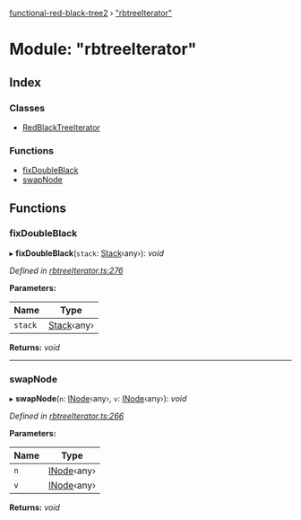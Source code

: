 [functional-red-black-tree2](../globals.md) › ["rbtreeIterator"](_rbtreeiterator_.md)

# Module: "rbtreeIterator"

## Index

### Classes

* [RedBlackTreeIterator](../classes/_rbtreeiterator_.redblacktreeiterator.md)

### Functions

* [fixDoubleBlack](_rbtreeiterator_.md#fixdoubleblack)
* [swapNode](_rbtreeiterator_.md#swapnode)

## Functions

###  fixDoubleBlack

▸ **fixDoubleBlack**(`stack`: [Stack](_librarydefinitions_.md#stack)‹any›): *void*

*Defined in [rbtreeIterator.ts:276](https://github.com/Kirill486/functional-red-black-tree/blob/e575cd5/rbtreeIterator.ts#L276)*

**Parameters:**

Name | Type |
------ | ------ |
`stack` | [Stack](_librarydefinitions_.md#stack)‹any› |

**Returns:** *void*

___

###  swapNode

▸ **swapNode**(`n`: [INode](../interfaces/_librarydefinitions_.inode.md)‹any›, `v`: [INode](../interfaces/_librarydefinitions_.inode.md)‹any›): *void*

*Defined in [rbtreeIterator.ts:266](https://github.com/Kirill486/functional-red-black-tree/blob/e575cd5/rbtreeIterator.ts#L266)*

**Parameters:**

Name | Type |
------ | ------ |
`n` | [INode](../interfaces/_librarydefinitions_.inode.md)‹any› |
`v` | [INode](../interfaces/_librarydefinitions_.inode.md)‹any› |

**Returns:** *void*
